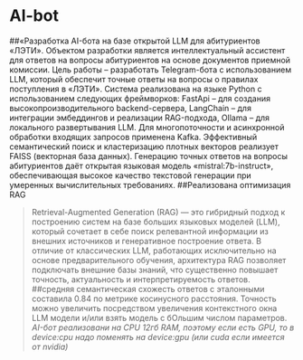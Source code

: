 # AI-bot
##«Разработка AI-бота на базе открытой LLM для абитуриентов «ЛЭТИ».
Объектом разработки является интеллектуальный ассистент для ответов на вопросы абитуриентов на основе документов приемной комиссии. Цель работы – разработать Telegram-бота с использованием LLM, который обеспечит точные ответы на вопросы о правилах поступления в «ЛЭТИ».
Система реализована на языке Python с использованием следующих фреймворков: FastApi – для создания высокопроизводительного backend-сервера, LangChain – для интеграции эмбеддингов и реализации RAG-подхода, Оllama – для локального развертывания LLM. Для многопоточности и асинхронной обработки входящих запросов применена Kafka. Эффективный семантический поиск и кластеризацию плотных векторов реализует FAISS (векторная база данных). Генерацию точных ответов на вопросы абитуриентов даёт открытая языковая модель «mistral:7b-instruct», обеспечивающая высокое качество текстовой генерации при умеренных вычислительных требованиях.
##Реализована оптимизация RAG
>Retrieval-Augmented Generation (RAG) — это гибридный подход к построению систем на базе больших языковых моделей (LLM), который сочетает в себе поиск релевантной информации из внешних источников и генеративное построение ответа. В отличие от классических LLM, работающих исключительно на основе предварительного обучения, архитектура RAG позволяет подключать внешние базы знаний, что существенно повышает точность, актуальность и интерпретируемость ответов.	
##средняя семантическая схожесть ответов с эталонными составила 0.84 по метрике косинусного расстояния.
Точность можно увеличить посредством увеличения контекстного окна LLM модели и/или взять модель с бОльшим числом параметров.
_AI-бот реализовани на CPU 12гб RAM, поэтому если есть GPU, то в device:cpu надо поменять на device:gpu (или cuda если имеется от nvidia)_
